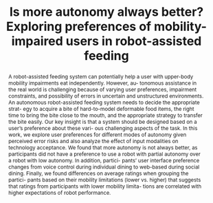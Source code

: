 ---
layout: pub
title: Is more autonomy always better? Exploring preferences of mobility-impaired users in robot-assisted feeding
authors: Tapomayukh Bhattacharjee, <b>Ethan K. Gordon</b>, Rosario Scalise, Maria E. Cabrera, Anat Caspi, Maya Cakmak, and Siddhartha S. Srinivasa
image: /images/2020_03_hri.png
conf: Conference on Human-Robot Interaction (HRI)
year: 2020
loc: Cambridge, UK
pdf: https://personalrobotics.cs.washington.edu/publications/bhattacharjee2020userpref.pdf
video: https://www.youtube.com/watch?v=mLDyIWNGsy0
abstract: >-
  A robot-assisted feeding system can potentially help a user with
  upper-body mobility impairments eat independently. However, au-
  tonomous assistance in the real world is challenging because of
  varying user preferences, impairment constraints, and possibility of
  errors in uncertain and unstructured environments. An autonomous
  robot-assisted feeding system needs to decide the appropriate strat-
  egy to acquire a bite of hard-to-model deformable food items, the
  right time to bring the bite close to the mouth, and the appropriate
  strategy to transfer the bite easily. Our key insight is that a system
  should be designed based on a user’s preference about these vari-
  ous challenging aspects of the task. In this work, we explore user
  preferences for different modes of autonomy given perceived error
  risks and also analyze the effect of input modalities on technology
  acceptance. We found that more autonomy is not always better, as
  participants did not have a preference to use a robot with partial
  autonomy over a robot with low autonomy. In addition, partici-
  pants’ user interface preference changes from voice control during
  individual dining to web-based during social dining. Finally, we
  found differences on average ratings when grouping the partici-
  pants based on their mobility limitations (lower vs. higher) that
  suggests that ratings from participants with lower mobility limita-
  tions are correlated with higher expectations of robot performance.
---